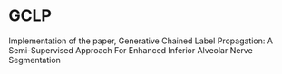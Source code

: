 # GCLP
Implementation of the paper, Generative Chained Label Propagation: A Semi-Supervised Approach For Enhanced Inferior Alveolar Nerve Segmentation
